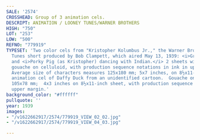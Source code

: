 ```yaml
---
SALE: '2574'
CROSSHEAD: Group of 3 animation cels.
DESCRIPT: ANIMATION / LOONEY TUNES/WARNER BROTHERS
HIGH: "750"
LOT: "253"
LOW: "500"
REFNO: "779919"
TYPESET: 'Two color cels from "Kristopher Kolumbus Jr.," the Warner Brothers/Looney
  Tunes short produced by Bob Clampett, which aired May 13, 1939: <i>Greeter Indian</i>
  and <i>Porky Pig (as Kristopher) dancing with Indian.</i> 2 sheets with hand-painted
  gouache on celluloid, with production sequence notations in ink in upper margins.
  Average size of characters measures 125x180 mm; 5x7 inches, on 8½x11-inch sheets.<br>With:
  animation cel of Daffy Duck from an unidentified cartoon.  Gouache on celluloid.
  105x78 mm;  4x3 inches on 8½x11-inch sheet, with production sequence notations in
  upper margin.'
background_color: "#ffffff"
pullquote: ''
year: 1939
images:
- "/v1622662917/2574/779919_VIEW_02_02.jpg"
- "/v1622662917/2574/779919_VIEW_04_03.jpg"

---
```

